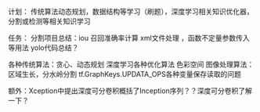 
计划： 
传统算法动态规划，数据结构等学习（刷题），深度学习相关知识优化器，分割或检测等相关知识学习



任务：
分割项目总结：iou 召回准确率计算   xml文件处理   ，函数不定量参数传入等用法
yolo代码总结？


各种传统算法：贪心、动态规划
深度学习各种优化算法
色彩空间
图像处理算法：区域生长，分水岭分割
 tf.GraphKeys.UPDATA_OPS各种变量保存读取的问题
 
额外：Xception中提出深度可分卷积概括了Inception序列？？深度可分卷积了解一下？
<!--stackedit_data:
eyJoaXN0b3J5IjpbMTQ5MzA3NzYzOCwtMTU3NzgzMDE4OCwxNj
MzNTIwNjU2LDI4NzQ3NzAyNSwxNTcxMTE1MDk1LDEwNjY5NzIx
NTJdfQ==
-->